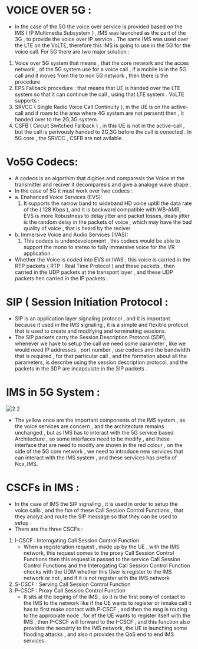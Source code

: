 # VOICE OVER 5G :
* In the case of the 5G the voice over service is provided based on the IMS ( IP Multimedia Subsystem ) , IMS was launched as the part of the 3G , to provide the voice over IP service .
The same IMS was used over the LTE on the VoLTE, therefore this IMS is going to use in the 5G for the voice call.
For 5G there are two major solution :
1. Voice over 5G system that means , that the core network and the acces network , of the 5G system use for a voice call , if a mobile is in the 5G call and it moves from the to non 5G network , then there is the  procedure
2. EPS Fallback procedure : that means that UE is handed over the LTE system so that it can continue the call , using that LTE system .
VoLTE supports :
1. SRVCC ( Single Radio Voice Call Continuity ), in the UE is on the active-call and if roam to the area where 4G system are not persentt then , it handed over to the 2G,3G system.
2. CSFB ( Circuit Switched Fallback ) , in this UE is not in the active-call , but the call is perivously handed to 2G,3G before the call is conected .
In 5G core , the SRVCC , CSFB are not avilable.

 # Vo5G Codecs:
 * A codecs is an algorthim that digities and comparesis the Voice at the transmitter and  reciver it decomparesis and give a analoge wave shape .
 * In the case of 5G it must work over two codecs :
 * a. Enahanced Voice Services (EVS):
   1. It supports the narrow band to wideband HD voice uptill the data rate of the ( 128 Kbps ), and it is backward compatible with WB-AMR, EVS is more Robustness to delay jitter and packet losses, dealy jitter is the random delay in the packets of voice , which may have the bad quality of voice , that is heard by the reciver
* b. Immersive Voice and Audio Services (IVAS):
  1. This codecs is underdevelopment , this codecs would be able to support the mono to stereo  to fully immersive voice for the VR application .
* Whether the Voice is coded into EVS  or IVAS , this voice is carried in the RTP packets ( RTP : Real Time Protocol ) and these packets , then carried in the UDP packets at the transport layer , and these UDP packets hen carried in the IP packets .

# SIP ( Session Initiation Protocol :
* SIP is an application layer signaling protocol , and it is important because it used in the IMS signaling , it is a simple and flexible protocol that is used to create and modifying and terminating sessions.
* The SIP packets carry the Session Description Protocol (SDP), whenever we have to setup the call we need some parameter , like we would need IP addresses , port number , use codecs and the bandwidth that is required , for that particular call , and the formation about all the parameters, is describe using the session description protocol, and the packets in the SDP are incapsulate in the SIP packets .

# IMS in 5G System :

![2 2](https://github.com/user-attachments/assets/beaa40cb-e2a4-47ed-bf84-30b8c80eef84)

* The yellow once are the important components of the IMS system , as the voice services are concern , and the architecture remains unchanged , but as IMS has to interact with the 5G service based Architecture , so some interfaces need to be modify , and these interface that are need to modify are shown in the red colour , on the side of the 5G core network , we need to introduce new services that can interact with the IMS system , and these services has prefix of Ncx_IMS.

# CSCFs in IMS :
* In the case of IMS the SIP signaling , it is used in order to setup the voice calls , and the fxn of these Call Session Control Functions , that they analyz and route the SIP message so that they can be used to setup .
* There are the three CSCFs :
1. I-CSCF : Interogating Call Session Control Function
   *  When a registeration request , made up by the UE , with the IMS network, this request comes to the proxy Call Session Control Functions then this request is passed to the service Call Session Control Functions and the Interogating  Call Session Control Function checks with the UDM whether this User is register to the IMS network or not , and if it is not register with the IMS network 
3. S-CSCF : Serving Call Session Control Function
4. P-CSCF : Proxy Call Session Control Function
   * It sits at the beginig of the IMS , so it is the first poiny of contact to the  IMS to the network like if the UE wants to register or nmake call it has to first make contact with P-CSCF , and then the msg is routing to the appropiate node , for ef the UE wants to register itself with the IMS , then P-CSCF will forward to the I-CSCF , and this function also provides the secuirty to the IMS network, the UE is launching some flooding attacks , and also it provides the QoS  end to end IMS services .
     











































